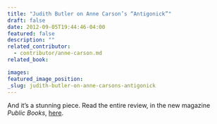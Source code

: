 ```yaml
---
title: "Judith Butler on Anne Carson’s “Antigonick”"
draft: false
date: 2012-09-05T19:44:46-04:00
featured: false
description: ""
related_contributor:
  - contributor/anne-carson.md
related_book:

images:
featured_image_position: 
_slug: judith-butler-on-anne-carsons-antigonick
---
```


And it’s a stunning piece. Read the entire review, in the new magazine _Public Books_, [here](http://www.publicbooks.org/fiction/cant-stop-screaming). 

